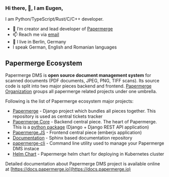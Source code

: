 ### Hi there, 👋, I am Eugen,

I am Python/TypeScript/Rust/C/C++ developer.

- 🌱 I’m creator and lead developer of [Papermerge](https://github.com/ciur/papermerge)
- 📫 Reach me via [email](mailto:eugen@papermerge.com)
- :round_pushpin: I live in Berlin, Germany
- I speak German, English and Romanian languages

## Papermerge Ecosystem

Papermerge DMS is **open source document management system** for scanned documents (PDF documents,
JPEG, PNG, TIFF scans). Its source code is split into two major pieces backend
and frontend. [Papermerge Organization](https://github.com/papermerge) groups all
papermerge related projects under one umbrella.

Following is the list of Papermerge ecosystem major projects:


* [Papermerge](https://github.com/ciur/papermerge) - Django project which
  bundles all pieces together. This repository is used as central tickets
  tracker
* [Papermerge Core](https://github.com/papermerge/papermerge-core) - Backend
  central piece. The heart of Papermerge. This is a [python package](https://pypi.org/project/papermerge-core/)
  (Django + Django REST API application)
* [Papermerge.JS](https://github.com/papermerge/papermerge.js) - Frontend
  central piece (emberjs application)
* [Documentation](https://github.com/papermerge/documentation) - Sphinx based
  documentation repository
* [papermerge-cli](https://github.com/papermerge/papermerge-cli) - Command line utility used to manage your Papermerge DMS instace
* [Helm Chart](https://github.com/papermerge/helm-chart) - Papermerge helm chart for deploying in Kubernetes cluster


Detailed documentation about Papermerge DMS project is available online at [https://docs.papermerge.io](https://docs.papermerge.io)
